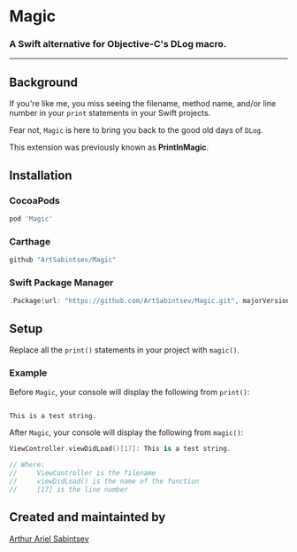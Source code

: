# Magic

### A Swift alternative for Objective-C's DLog macro.

---

## Background

If you're like me, you miss seeing the filename, method name, and/or line number in your `print` statements in your Swift projects.

Fear not, `Magic` is here to bring you back to the good old days of `DLog`.

This extension was previously known as **PrintlnMagic**.

## Installation

### **CocoaPods**
``` ruby
pod 'Magic'
```

### **Carthage**
``` swift
github "ArtSabintsev/Magic"
```

### Swift Package Manager
``` swift
.Package(url: "https://github.com/ArtSabintsev/Magic.git", majorVersion: 2)
```

## Setup

Replace all the `print()` statements in your project with `magic()`.

### Example
Before `Magic`, your console will display the following from `print()`:

```

This is a test string.

```

After `Magic`, your console will display the following from `magic()`:

```swift
ViewController.viewDidLoad()[17]: This is a test string.

// Where:
//     ViewController is the filename
//     viewDidLoad() is the name of the function
//     [17] is the line number
```

## Created and maintainted by
[Arthur Ariel Sabintsev](http://www.sabintsev.com)
